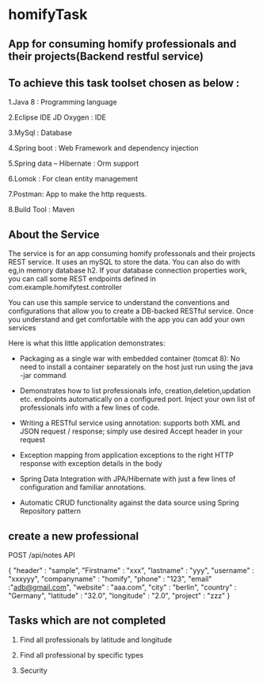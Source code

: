 # homifyTask
## App for consuming homify professionals and their projects(Backend restful service)
## To achieve this task toolset chosen as below :
   1.Java 8 : Programming language
   
   2.Eclipse IDE JD Oxygen : IDE
   
   3.MySql : Database
   
   4.Spring boot : Web Framework and dependency injection
   
   5.Spring data – Hibernate : Orm support
   
   6.Lomok : For clean entity management
   
   7.Postman: App to make the http requests.
   
   8.Build Tool : Maven

## About the Service
The service is for an app consuming homify professonals and their projects REST service. It uses an mySQL to store the data. You can also do with eg,in memory database h2. If your database connection properties work, you can call some REST endpoints defined in com.example.homifytest.controller

You can use this sample service to understand the conventions and configurations that allow you to create a DB-backed RESTful service. Once you understand and get comfortable with the app you can add your own services 

Here is what this little application demonstrates:

  * Packaging as a single war with embedded container (tomcat 8): No need to install a container separately on the host just run using the java -jar command
  
* Demonstrates how to list professionals info, creation,deletion,updation etc. endpoints automatically on a configured port. Inject your own list of professionals info with a few lines of code.

* Writing a RESTful service using annotation: supports both XML and JSON request / response; simply use desired Accept header in your request

* Exception mapping from application exceptions to the right HTTP response with exception details in the body

* Spring Data Integration with JPA/Hibernate with just a few lines of configuration and familiar annotations.

* Automatic CRUD functionality against the data source using Spring Repository pattern

## create a new professional 

 POST /api/notes API
 
 {
"header"      : "sample",
"Firstname"   : "xxx",
"lastname"    : "yyy",
"username"    : "xxxyyy",
"companyname" : "homify",
"phone"       : "123",
"email"       :"adb@gmail.com",
"website"     : "aaa.com",
"city"        : "berlin",
"country"     : "Germany",
"latitude"    : "32.0",
"longitude"   : "2.0",
"project"     : "zzz"
}

## Tasks which are not completed

1. Find all professionals by latitude and longitude

2. Find all professional by specific types

3. Security




